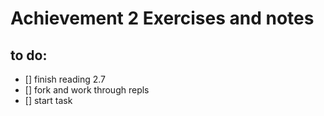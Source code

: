 # Achievement 2 Exercises and notes

## to do:
- [] finish reading 2.7
- [] fork and work through repls
- [] start task